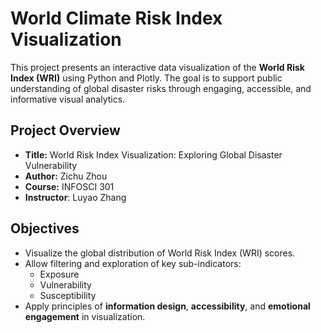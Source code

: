 # World Climate Risk Index Visualization

This project presents an interactive data visualization of the **World Risk Index (WRI)** using Python and Plotly. The goal is to support public understanding of global disaster risks through engaging, accessible, and informative visual analytics.

## Project Overview

- **Title:** World Risk Index Visualization: Exploring Global Disaster Vulnerability
- **Author:** Zichu Zhou
- **Course:** INFOSCI 301
- **Instructor**: Luyao Zhang

## Objectives

- Visualize the global distribution of World Risk Index (WRI) scores.
- Allow filtering and exploration of key sub-indicators:
  - Exposure
  - Vulnerability
  - Susceptibility
- Apply principles of **information design**, **accessibility**, and **emotional engagement** in visualization.
